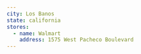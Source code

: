 ```yaml
---
city: Los Banos
state: california
stores:
  - name: Walmart
    address: 1575 West Pacheco Boulevard
---
```

